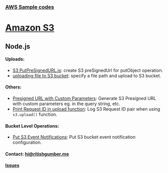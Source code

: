 ### [AWS Sample codes](/) 

# [Amazon S3](../)

## Node.js

#### Uploads:
   
   * [S3 PutPreSignedURL.js](putPresignedUrl.js): create S3 preSignedUrl for putObject operation.
   * [uploading file to S3 bucket](uploadObjectUsingFileLocation.js): specify a file path and upload to S3 bucket.

#### Others:
   
   * [Presigned URL with Custom Parameters](presignUrlWithCustomParams.js): Generate S3 Presigned URL with custom parameters eg. in the query string, etc. 
   * [Print Request ID in upload function](printRequestIDInS3UploadFunction.js): Log S3 Request ID pair when using `s3.upload()` function.
   
#### Bucket Level Operations:
   
   * [Put S3 Event Notifications](putBucketNotification.js): Put S3 bucket event notification configuration.
     
#### Contact: [hi@ritishgumber.me](mailto:hi@ritishgumber.me)

#### [Issues](https://github.com/ritishgumber/aws-codes/issues)
